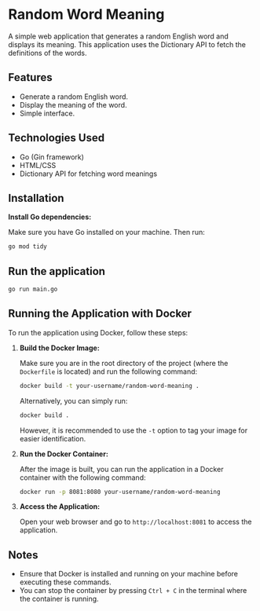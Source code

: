 # Random Word Meaning

A simple web application that generates a random English word and displays its meaning. This application uses the Dictionary API to fetch the definitions of the words.

## Features

- Generate a random English word.
- Display the meaning of the word.
- Simple interface.

## Technologies Used

- Go (Gin framework)
- HTML/CSS
- Dictionary API for fetching word meanings

## Installation

 **Install Go dependencies:**

   Make sure you have Go installed on your machine. Then run:

   ```bash
   go mod tidy
   ```

## Run the application

   ```bash
   go run main.go
   ```

## Running the Application with Docker

To run the application using Docker, follow these steps:

1. **Build the Docker Image:**

   Make sure you are in the root directory of the project (where the `Dockerfile` is located) and run the following command:

   ```bash
   docker build -t your-username/random-word-meaning .
   ```

   Alternatively, you can simply run:

   ```bash
   docker build .
   ```

   However, it is recommended to use the `-t` option to tag your image for easier identification.

2. **Run the Docker Container:**

   After the image is built, you can run the application in a Docker container with the following command:

   ```bash
   docker run -p 8081:8080 your-username/random-word-meaning
   ```

3. **Access the Application:**

   Open your web browser and go to `http://localhost:8081` to access the application.

## Notes

- Ensure that Docker is installed and running on your machine before executing these commands.
- You can stop the container by pressing `Ctrl + C` in the terminal where the container is running.